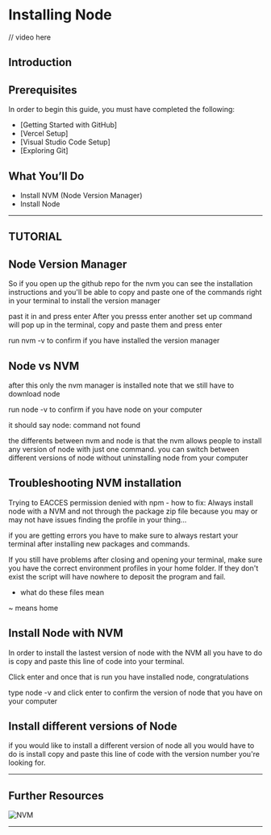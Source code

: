 # Installing Node

>
// video here
## **Introduction**

## **Prerequisites**

In order to begin this guide, you must have completed the following:

- [Getting Started with GitHub]
- [Vercel Setup]
- [Visual Studio Code Setup]
- [Exploring Git]
## **What You’ll Do**

- Install NVM (Node Version Manager)
- Install Node

---
## **TUTORIAL**


## **Node Version Manager**

So if you open up the github repo for the nvm you can see the installation instructions and you'll be able to copy and paste one of the commands right in your terminal to install the version manager

past it in and press enter
After you presss enter another set up command will pop up in the terminal, copy and paste them and press enter

run nvm -v to confirm if you have installed the version manager
## **Node vs NVM**

after this only the nvm manager is installed note that we still have to download node

run node -v to confirm if you have node on your computer

it should say node: command not found

the differents between nvm and node is that the nvm allows people to install any version of node with just one command. you can switch between different versions of node without uninstalling node from your computer 



## **Troubleshooting NVM installation**

Trying to EACCES permission denied with npm - how to fix: Always install node with a NVM and not through the package zip file because you may or may not have issues finding the profile in your thing...

if you are getting errors you have to make sure to always restart your terminal after installing new packages and commands.

If you still have problems after closing and opening your terminal, make sure you have the correct environment profiles in your home folder. If they don't exist the script will have nowhere to deposit the program and fail. 

- what do these files mean

~ means home
## **Install Node with NVM**

In order to install the lastest version of node with the NVM all you have to do is copy and paste this line of code into your terminal.

Click enter and once that is run you have installed node, congratulations

type node -v and click enter to confirm the version of node that you have on your computer

## **Install different versions of Node**

if you would like to install a different version of node all you would have to do is install copy and paste this line of code with the version number you're looking for.

---
## **Further Resources**
![NVM](https://youtu.be/gH8C8Wc_BUk)

---